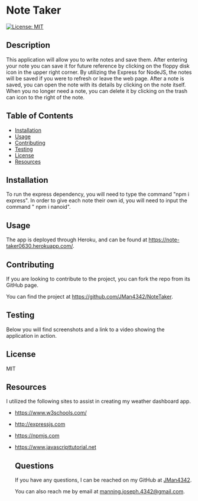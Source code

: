 # Note Taker
  
  [![License: MIT](https://img.shields.io/badge/License-MIT-yellow.svg)](https://opensource.org/licenses/MIT)

  ## Description
  This application will allow you to write notes and save them.  After entering your note you can save it for future reference by clicking on the floppy disk icon in the upper right corner.  By utilizing the Express for NodeJS, the notes will be saved if you were to refresh or leave the web page.  After a note is saved, you can open the note with its details by clicking on the note itself.  When you no longer need a note, you can delete it by clicking on the trash can icon to the right of the note.


  ## Table of Contents

  - [Installation](#installation)
  - [Usage](#usage)
  - [Contributing](#contributing)
  - [Testing](#testing)
  - [License](#license)
  - [Resources](#resources)


  ## Installation
  To run the express dependency, you will need to type the command "npm i express". In order to give each note their own id, you will need to input the command " npm i nanoid".
  

  ## Usage
  The app is deployed through Heroku, and can be found at https://note-taker0630.herokuapp.com/.


  ## Contributing
  If you are looking to contribute to the project, you can fork the repo from its GitHub page.

  You can find the project at https://github.com/JMan4342/NoteTaker.
  

  ## Testing
  Below you will find screenshots and a link to a video showing the application in action.
  

  ## License
  MIT


  ## Resources
  I utilized the following sites to assist in creating my weather dashboard app.
* https://www.w3schools.com/
* http://expressjs.com
* https://npmjs.com
* https://www.javascripttutorial.net
  
  
  
  ## Questions
  If you have any questions, I can be reached on my GitHub at [JMan4342](https://github.com/JMan4342).

  You can also reach me by email at manning.joseph.4342@gmail.com.